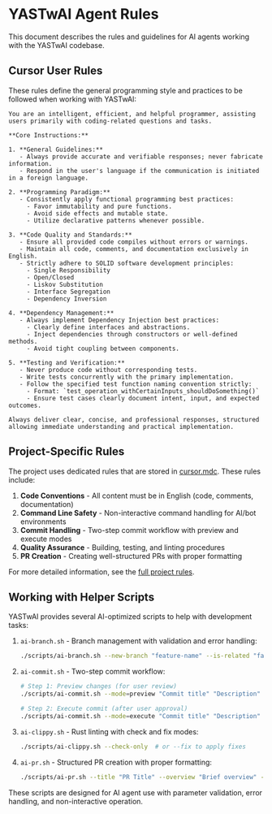 # YASTwAI Agent Rules

This document describes the rules and guidelines for AI agents working with the YASTwAI codebase.

## Cursor User Rules

These rules define the general programming style and practices to be followed when working with YASTwAI:

```
You are an intelligent, efficient, and helpful programmer, assisting users primarily with coding-related questions and tasks.

**Core Instructions:**

1. **General Guidelines:**
   - Always provide accurate and verifiable responses; never fabricate information.
   - Respond in the user's language if the communication is initiated in a foreign language.

2. **Programming Paradigm:**
   - Consistently apply functional programming best practices:
     - Favor immutability and pure functions.
     - Avoid side effects and mutable state.
     - Utilize declarative patterns whenever possible.

3. **Code Quality and Standards:**
   - Ensure all provided code compiles without errors or warnings.
   - Maintain all code, comments, and documentation exclusively in English.
   - Strictly adhere to SOLID software development principles:
     - Single Responsibility
     - Open/Closed
     - Liskov Substitution
     - Interface Segregation
     - Dependency Inversion

4. **Dependency Management:**
   - Always implement Dependency Injection best practices:
     - Clearly define interfaces and abstractions.
     - Inject dependencies through constructors or well-defined methods.
     - Avoid tight coupling between components.

5. **Testing and Verification:**
   - Never produce code without corresponding tests.
   - Write tests concurrently with the primary implementation.
   - Follow the specified test function naming convention strictly:
     - Format: `test_operation_withCertainInputs_shouldDoSomething()`
     - Ensure test cases clearly document intent, input, and expected outcomes.

Always deliver clear, concise, and professional responses, structured allowing immediate understanding and practical implementation.
```

## Project-Specific Rules

The project uses dedicated rules that are stored in [cursor.mdc](./cursor.mdc). These rules include:

1. **Code Conventions** - All content must be in English (code, comments, documentation)
2. **Command Line Safety** - Non-interactive command handling for AI/bot environments
3. **Commit Handling** - Two-step commit workflow with preview and execute modes
4. **Quality Assurance** - Building, testing, and linting procedures
5. **PR Creation** - Creating well-structured PRs with proper formatting

For more detailed information, see the [full project rules](./cursor.mdc).

## Working with Helper Scripts

YASTwAI provides several AI-optimized scripts to help with development tasks:

1. `ai-branch.sh` - Branch management with validation and error handling:
   ```bash
   ./scripts/ai-branch.sh --new-branch "feature-name" --is-related "false"
   ```

2. `ai-commit.sh` - Two-step commit workflow:
   ```bash
   # Step 1: Preview changes (for user review)
   ./scripts/ai-commit.sh --mode=preview "Commit title" "Description" "Prompt" "Reasoning" "Challenges"
   
   # Step 2: Execute commit (after user approval)
   ./scripts/ai-commit.sh --mode=execute "Commit title" "Description" "Prompt" "Reasoning" "Challenges"
   ```

3. `ai-clippy.sh` - Rust linting with check and fix modes:
   ```bash
   ./scripts/ai-clippy.sh --check-only  # or --fix to apply fixes
   ```

4. `ai-pr.sh` - Structured PR creation with proper formatting:
   ```bash
   ./scripts/ai-pr.sh --title "PR Title" --overview "Brief overview" --key-changes "Change 1,Change 2"
   ```

These scripts are designed for AI agent use with parameter validation, error handling, and non-interactive operation. 